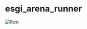# esgi_arena_runner

![Rust](https://github.com/ESGI-SCHOOL-4AL/esgi_arena_runner/workflows/Rust/badge.svg)
